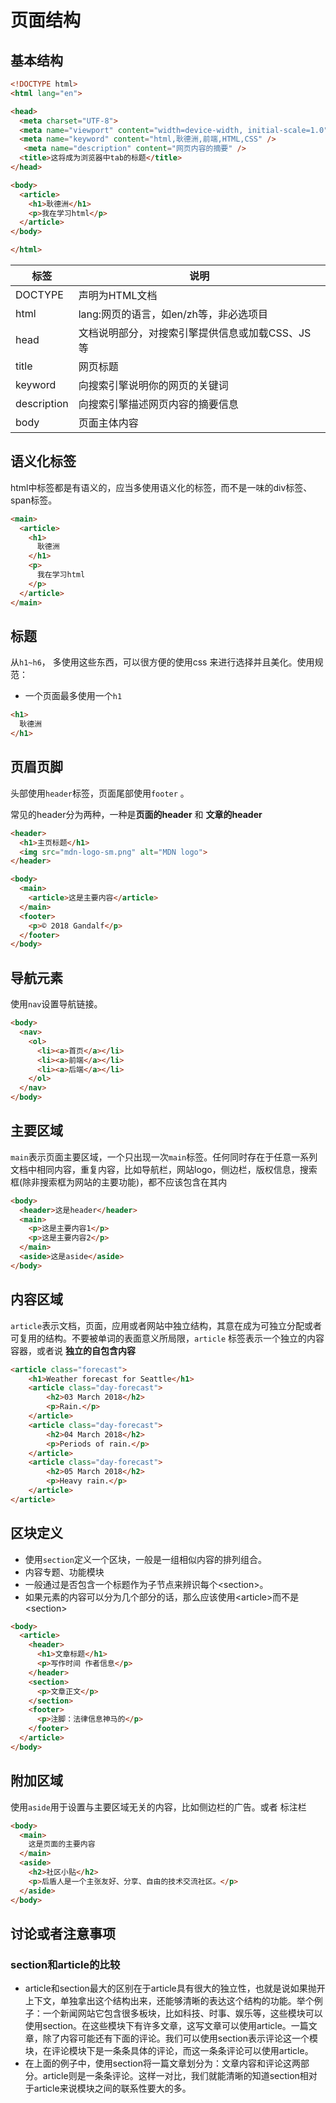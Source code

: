 # 页面结构

## 基本结构

```html
<!DOCTYPE html>
<html lang="en">

<head>
  <meta charset="UTF-8">
  <meta name="viewport" content="width=device-width, initial-scale=1.0">
  <meta name="keyword" content="html,耿德洲,前端,HTML,CSS" />
   <meta name="description" content="网页内容的摘要" />
  <title>这将成为浏览器中tab的标题</title>
</head>

<body>
  <article>
    <h1>耿德洲</h1>
    <p>我在学习html</p>
  </article>
</body>

</html>
```

| 标签        | 说明                                            |
| ----------- | ----------------------------------------------- |
| DOCTYPE     | 声明为HTML文档                                  |
| html        | lang:网页的语言，如en/zh等，非必选项目          |
| head        | 文档说明部分，对搜索引擎提供信息或加载CSS、JS等 |
| title       | 网页标题                                        |
| keyword     | 向搜索引擎说明你的网页的关键词                  |
| description | 向搜索引擎描述网页内容的摘要信息                |
| body        | 页面主体内容                                    |



## 语义化标签
html中标签都是有语义的，应当多使用语义化的标签，而不是一味的div标签、span标签。
```html
<main>
  <article>
    <h1>
      耿德洲
    </h1>
    <p>
      我在学习html
    </p>
  </article>
</main>
```



## 标题

从`h1~h6`， 多使用这些东西，可以很方便的使用css 来进行选择并且美化。使用规范：

* 一个页面最多使用一个`h1`

```html
<h1>
  耿德洲
</h1>
```



## 页眉页脚

头部使用`header`标签，页面尾部使用`footer` 。

常见的header分为两种，一种是**页面的header** 和 **文章的header**

```html
<header>
  <h1>主页标题</h1>
  <img src="mdn-logo-sm.png" alt="MDN logo">
</header>
```

```html
<body>
  <main>
    <article>这是主要内容</article>
  </main>
  <footer>
    <p>© 2018 Gandalf</p>
  </footer>
</body>
```



## 导航元素

使用`nav`设置导航链接。

```html
<body>
  <nav>
    <ol>
      <li><a>首页</a></li>
      <li><a>前端</a></li>
      <li><a>后端</a></li>
    </ol>
  </nav>
</body>
```



## 主要区域

`main`表示页面主要区域，一个只出现一次`main`标签。任何同时存在于任意一系列文档中相同内容，重复内容，比如导航栏，网站logo，侧边栏，版权信息，搜索框(除非搜索框为网站的主要功能)，都不应该包含在其内

```html
<body>
  <header>这是header</header>
  <main>
    <p>这是主要内容1</p>
    <p>这是主要内容2</p>
  </main>
  <aside>这是aside</aside>
</body>

```




## 内容区域

 `article`表示文档，页面，应用或者网站中独立结构，其意在成为可独立分配或者可复用的结构。不要被单词的表面意义所局限，`article` 标签表示一个独立的内容容器，或者说 **独立的自包含内容**

```html
<article class="forecast">
    <h1>Weather forecast for Seattle</h1>
    <article class="day-forecast">
        <h2>03 March 2018</h2>
        <p>Rain.</p>
    </article>
    <article class="day-forecast">
        <h2>04 March 2018</h2>
        <p>Periods of rain.</p>
    </article>
    <article class="day-forecast">
        <h2>05 March 2018</h2>
        <p>Heavy rain.</p>
    </article>
</article>
```



## 区块定义

* 使用`section`定义一个区块，一般是一组相似内容的排列组合。
* 内容专题、功能模块
* 一般通过是否包含一个标题作为子节点来辨识每个\<section>。
* 如果元素的内容可以分为几个部分的话，那么应该使用\<article>而不是\<section>

```html
<body>
  <article>
    <header>
      <h1>文章标题</h1>
      <p>写作时间 作者信息</p>
    </header>
    <section>
      <p>文章正文</p>
    </section>
    <footer>
      <p>注脚：法律信息神马的</p>
    </footer>
  </article>
</body>
```



## 附加区域

使用`aside`用于设置与主要区域无关的内容，比如侧边栏的广告。或者 标注栏

```html
<body>
  <main>
    这是页面的主要内容
  </main>
  <aside>
    <h2>社区小贴</h2>
    <p>后盾人是一个主张友好、分享、自由的技术交流社区。</p>
  </aside>
</body>
```



## 讨论或者注意事项

### section和article的比较

- article和section最大的区别在于article具有很大的独立性，也就是说如果抛开上下文，单独拿出这个结构出来，还能够清晰的表达这个结构的功能。举个例子：一个新闻网站它包含很多板块，比如科技、时事、娱乐等，这些模块可以使用section。在这些模块下有许多文章，这写文章可以使用article。一篇文章，除了内容可能还有下面的评论。我们可以使用section表示评论这一个模块，在评论模块下是一条条具体的评论，而这一条条评论可以使用article。
- 在上面的例子中，使用section将一篇文章划分为：文章内容和评论这两部分。article则是一条条评论。这样一对比，我们就能清晰的知道section相对于article来说模块之间的联系性要大的多。

